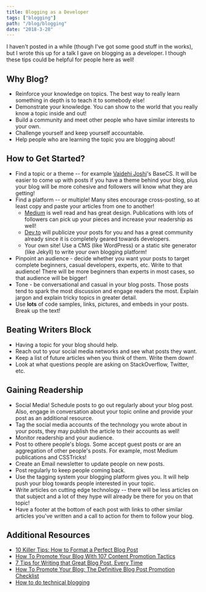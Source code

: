 ```yaml
---
title: Blogging as a Developer
tags: ["blogging"]
path: "/blog/blogging"
date: "2018-3-28"
---
```


I haven't posted in a while (though I've got some good stuff in the works), but I wrote this up for a talk I gave on blogging as a developer. I though these tips could be helpful for people here as well!

## Why Blog?

* Reinforce your knowledge on topics. The best way to really learn something in depth is to teach it to somebody else!
* Demonstrate your knowledge. You can show to the world that you really know a topic inside and out!
* Build a community and meet other people who have similar interests to your own.
* Challenge yourself and keep yourself accountable.
* Help people who are learning the topic you are blogging about!

## How to Get Started?

* Find a topic or a theme  -- for example [Vaidehi Joshi](https://dev.to/vaidehijoshi)'s BaseCS. It will be easier to come up with posts if you have a theme behind your blog, plus your blog will be more cohesive and followers will know what they are getting!
* Find a platform -- or multiple! Many sites encourage cross-posting, so at least copy and paste your articles from one to another!
  * [Medium](https://medium.com) is well read and has great design. Publications with lots of followers can pick up your pieces and increase your readership as well!
  * [Dev.to](https://dev.to) will publicize your posts for you and has a great community already since it is completely geared towards developers. 
  * Your own site! Use a CMS (like WordPress) or a static site generator (like Jekyll) to write your own blogging platform!
* Pinpoint an audience - decide whether you want your posts to target complete beginners, casual developers, experts, etc. Write to that audience! There will be more beginners than experts in most cases, so that audience will be bigger!
* Tone - be conversational and casual in your blog posts. Those posts tend to spark the most discussion and engage readers the most. Explain jargon and explain tricky topics in greater detail.
* Use **lots** of code samples, links, pictures, and embeds in your posts. Break up the text!

## Beating Writers Block

* Having a topic for your blog should help.
* Reach out to your social media networks and see what posts they want.
* Keep a list of future articles when you think of them. Write them down!
* Look at what questions people are asking on StackOverflow, Twitter, etc.

## Gaining Readership

* Social Media! Schedule posts to go out regularly about your blog post. Also, engage in conversation about your topic online and provide your post as an additional resource.
* Tag the social media accounts of the technology you wrote about in your posts, they may publish the article to their accounts as well!
* Monitor readership and your audience.
* Post to othere people's blogs. Some accept guest posts or are an aggregation of other people's posts. For example, most Medium publications and CSSTricks!
* Create an Email newsletter to update people on new posts.
* Post regularly to keep people coming back.
* Use the tagging system your blogging platform gives you. It will help push your blog towards people interested in your topic.
* Write articles on cutting edge technology -- there will be less articles on that subject and a lot of they hype will already be there for you on that topic!
* Have a footer at the bottom of each post with links to other similar articles you've written and a call to action for them to follow your blog.

## Additional Resources
* [10 Killer Tips: How to Format a Perfect Blog Post](https://writtent.com/blog/format-perfect-blog-post-10-tips/)
* [How To Promote Your Blog With 107 Content Promotion Tactics](https://coschedule.com/blog/how-to-promote-your-blog/)
* [7 Tips for Writing that Great Blog Post, Every Time](https://www.huffingtonpost.com/william-morrow/7-tips-for-writing-that-g_b_10724558.html)
* [How To Promote Your Blog: The Definitive Blog Post Promotion Checklist](https://bloggingwizard.com/blog-post-promotion-checklist/)
* [How to do technical blogging](https://dev.to/yelluw/how-to-do-technical-blogging)

